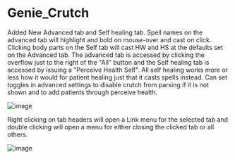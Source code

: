 # Genie_Crutch
 Added New Advanced tab and Self healing tab. Spell names on the advanced tab will highlight and bold on mouse-over and cast on click. Clicking body parts on the Self tab will cast HW and HS at the defaults set on the Advanced tab. The advanced tab is accessed by clicking the overflow just to the right of the "All" button and the Self healing tab is accessed by issuing a "Perceive Health Self". All self healing works more or less how it would for patient healing just that it casts spells instead. Can set toggles in advanced settings to disable crutch from parsing if it is not shown and to add patients through perceive health.
 
 
![image](https://user-images.githubusercontent.com/100539902/156951851-76accf22-eb92-4beb-a912-39a687b8bdaf.png)

Right clicking on tab headers will open a Link menu for the selected tab and double clicking will open a menu for either closing the clicked tab or all others.


![image](https://user-images.githubusercontent.com/100539902/156951025-b26efc12-b5a9-49c3-8b4b-3761478672eb.png)
